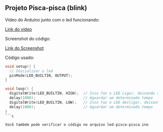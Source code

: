 ## Projeto Pisca-pisca (blink)

Vídeo do Arduíno junto com o led funcionando:

<a href="https://youtube.com/shorts/Z8--EmK5UCM">Link do vídeo</a>

Screenshot do código:

<a href="https://res.cloudinary.com/dhlzexsce/image/upload/v1760614285/Captura_de_tela_de_2025-10-16_08-30-21_ukhtzq.png">Link do Screenshot</a>

Código usado:

```c
void setup() {
  // Inicializar o led
  pinMode(LED_BUILTIN, OUTPUT);
}

void loop() {
  digitalWrite(LED_BUILTIN, HIGH);  // Isso faz o LED Ligar, deixando a tensão alta
  delay(1000);                      // Aguardar um determinado tempo
  digitalWrite(LED_BUILTIN, LOW);   // Isso faz o LED desligar, deixando a tensão baixa
  delay(1000);                      // Aguardar um determinado tempo
}
```c

Você também pode verificar o código no arquivo led-pisca-pisca.ino
